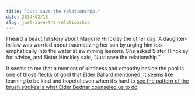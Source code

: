 ```yaml
---
title: "Just save the relationship."
date: 2014/02/18
slug: just-save-the-relationship
---
```


<p>I heard a beautiful story about Marjorie Hinckley the other day. A daughter-in-law was worried about traumatizing her son by urging him too emphatically into the water at swimming lessons. She asked Sister Hinckley for advice, and Sister Hinckley said, “Just save the relationship.”</p><p>It seems to me that a moment of kindness and empathy beside the pool is one of those <a href="https://www.lds.org/general-conference/2011/04/finding-joy-through-loving-service?lang=eng" target="_blank">flecks of gold that Elder Ballard mentioned</a>. It seems like learning to be kind and hopeful even when it’s hard to <a href="https://www.lds.org/general-conference/2009/10/more-diligent-and-concerned-at-home?lang=eng" target="_blank">see the pattern of the brush strokes is what Elder Bednar counseled us to do</a>.</p>